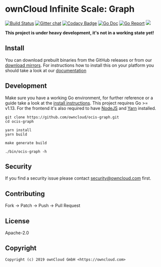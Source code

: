 # ownCloud Infinite Scale: Graph

[![Build Status](https://cloud.drone.io/api/badges/owncloud/ocis-graph/status.svg)](https://cloud.drone.io/owncloud/ocis-graph)
[![Gitter chat](https://badges.gitter.im/cs3org/reva.svg)](https://gitter.im/cs3org/reva)
[![Codacy Badge](https://api.codacy.com/project/badge/Grade/6f1eaaa399294d959ef7b3b10deed41d)](https://www.codacy.com/manual/owncloud/ocis-graph?utm_source=github.com&amp;utm_medium=referral&amp;utm_content=owncloud/ocis-graph&amp;utm_campaign=Badge_Grade)
[![Go Doc](https://godoc.org/github.com/owncloud/ocis-graph?status.svg)](http://godoc.org/github.com/owncloud/ocis-graph)
[![Go Report](http://goreportcard.com/badge/github.com/owncloud/ocis-graph)](http://goreportcard.com/report/github.com/owncloud/ocis-graph)
[![](https://images.microbadger.com/badges/image/owncloud/ocis-graph.svg)](http://microbadger.com/images/owncloud/ocis-graph "Get your own image badge on microbadger.com")

**This project is under heavy development, it's not in a working state yet!**

## Install

You can download prebuilt binaries from the GitHub releases or from our [download mirrors](http://download.owncloud.com/ocis/graph/). For instructions how to install this on your platform you should take a look at our [documentation](https://owncloud.github.io/ocis-graph/)

## Development

Make sure you have a working Go environment, for further reference or a guide take a look at the [install instructions](http://golang.org/doc/install.html). This project requires Go >= v1.13. For the frontend it's also required to have [NodeJS](https://nodejs.org/en/download/package-manager/) and [Yarn](https://yarnpkg.com/lang/en/docs/install/) installed.

```console
git clone https://github.com/owncloud/ocis-graph.git
cd ocis-graph

yarn install
yarn build

make generate build

./bin/ocis-graph -h
```

## Security

If you find a security issue please contact security@owncloud.com first.

## Contributing

Fork -> Patch -> Push -> Pull Request

## License

Apache-2.0

## Copyright

```console
Copyright (c) 2019 ownCloud GmbH <https://owncloud.com>
```
